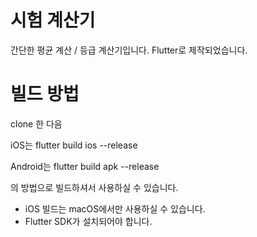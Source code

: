# 시험 계산기

간단한 평균 계산 / 등급 계산기입니다.
Flutter로 제작되었습니다.

# 빌드 방법

clone 한 다음

iOS는
flutter build ios --release

Android는
flutter build apk --release

의 방법으로 빌드하셔서 사용하실 수 있습니다.
* iOS 빌드는 macOS에서만 사용하실 수 있습니다.
* Flutter SDK가 설치되어야 합니다.